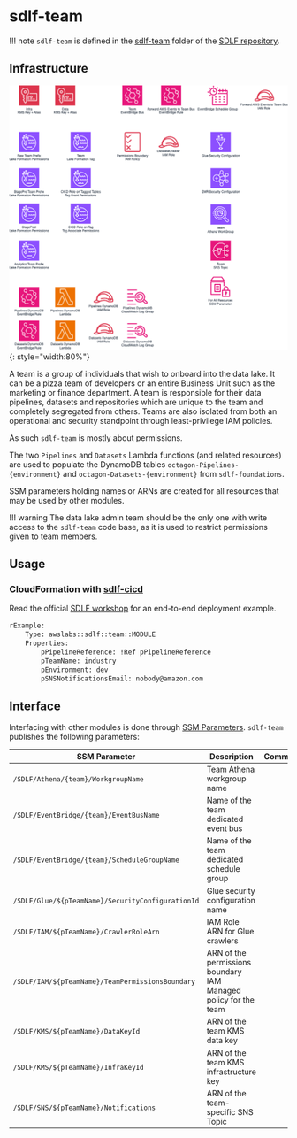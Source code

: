 # sdlf-team

!!! note
    `sdlf-team` is defined in the [sdlf-team](https://github.com/awslabs/aws-serverless-data-lake-framework/tree/main/sdlf-team) folder of the [SDLF repository](https://github.com/awslabs/aws-serverless-data-lake-framework).

## Infrastructure

![SDLF Team](../_static/sdlf-team.png){: style="width:80%"}

A team is a group of individuals that wish to onboard into the data lake. It can be a pizza team of developers or an entire Business Unit such as the marketing or finance department. A team is responsible for their data pipelines, datasets and repositories which are unique to the team and completely segregated from others. Teams are also isolated from both an operational and security standpoint through least-privilege IAM policies.

As such `sdlf-team` is mostly about permissions.

The two `Pipelines` and `Datasets` Lambda functions (and related resources) are used to populate the DynamoDB tables `octagon-Pipelines-{environment}` and `octagon-Datasets-{environment}` from `sdlf-foundations`.

SSM parameters holding names or ARNs are created for all resources that may be used by other modules.

!!! warning
    The data lake admin team should be the only one with write access to the `sdlf-team` code base, as it is used to restrict permissions given to team members.

## Usage

### CloudFormation with [sdlf-cicd](cicd.md)

Read the official [SDLF workshop](https://sdlf.workshop.aws/) for an end-to-end deployment example.

```
rExample:
    Type: awslabs::sdlf::team::MODULE
    Properties:
        pPipelineReference: !Ref pPipelineReference
        pTeamName: industry
        pEnvironment: dev
        pSNSNotificationsEmail: nobody@amazon.com
```

## Interface

Interfacing with other modules is done through [SSM Parameters](https://docs.aws.amazon.com/systems-manager/latest/userguide/systems-manager-parameter-store.html). `sdlf-team` publishes the following parameters:

| SSM Parameter                                     | Description                                                     | Comment                                      |
| ------------------------------------------------- | --------------------------------------------------------------- | -------------------------------------------- |
| `/SDLF/Athena/{team}/WorkgroupName`               | Team Athena workgroup name                                      |                                              |
| `/SDLF/EventBridge/{team}/EventBusName`           | Name of the team dedicated event bus                            |                                              |
| `/SDLF/EventBridge/{team}/ScheduleGroupName`      | Name of the team dedicated schedule group                       |                                              |
| `/SDLF/Glue/${pTeamName}/SecurityConfigurationId` | Glue security configuration name                                |                                              |
| `/SDLF/IAM/${pTeamName}/CrawlerRoleArn`           | IAM Role ARN for Glue crawlers                                  |                                              |
| `/SDLF/IAM/${pTeamName}/TeamPermissionsBoundary`  | ARN of the permissions boundary IAM Managed policy for the team |                                              |
| `/SDLF/KMS/${pTeamName}/DataKeyId`                | ARN of the team KMS data key                                    |                                              |
| `/SDLF/KMS/${pTeamName}/InfraKeyId`               | ARN of the team KMS infrastructure key                          |                                              |
| `/SDLF/SNS/${pTeamName}/Notifications`            | ARN of the team-specific SNS Topic                              |                                              |
